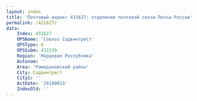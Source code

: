 ```yaml
---
layout: index
title: 'Почтовый индекс 431627: отделение почтовой связи Почты России'
permalink: /431627/
data:
    Index: 431627
    OPSName: 'Совхоз Садвинтрест'
    OPSType: О
    OPSSubm: 431539
    Region: 'Мордовия Республика'
    Autonom: ''
    Area: 'Ромодановский район'
    City: Садвинтрест
    City1: ''
    ActDate: '20180813'
    IndexOld: ''
---
```

